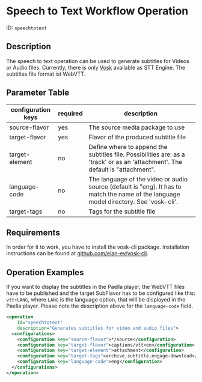 Speech to Text Workflow Operation
==============================

ID: `speechtotext`

Description
-----------

The speech to text operation can be used to generate subtitles for Videos or Audio files. Currently, there is
only [Vosk](https://alphacephei.com/vosk/) available as STT Engine. The subtitles file format ist WebVTT.


Parameter Table
---------------

|configuration keys|required|description                                                                      |
|------------------|--------|---------------------------------------------------------------------------------|
|source-flavor     |yes     |The source media package to use                                                  |
|target-flavor     |yes     |Flavor of the produced subtitle file                                             |
|target-element    |no      |Define where to append the subtitles file. Possibilities are: as a 'track' or as an 'attachment'. The default is "attachment".|
|language-code     |no      |The language of the video or audio source (default is "eng). It has to match the name of the language model directory. See 'vosk-cli'.|
|target-tags       |no      |Tags for the subtitle file                                                       |


Requirements
------------

In order for it to work, you have to install the vosk-cli package. Installation instructions can be found at
[github.com/elan-ev/vosk-cli](https://github.com/elan-ev/vosk-cli).


Operation Examples
------------------

If you want to display the subtitles in the Paella player, the WebVTT files have to be published and
the target SubFlavor has to be configured like this: `vtt+LANG`, where `LANG` is
the language option, that will be displayed in the Paella player. Please note the description above
for the `language-code` field.

```XML
<operation
    id="speechtotext"
    description="Generates subtitles for video and audio files">
  <configurations>
    <configuration key="source-flavor">*/source</configuration>
    <configuration key="target-flavor">captions/vtt+en</configuration>
    <configuration key="target-element">attachment</configuration>
    <configuration key="target-tags">archive,subtitle,engage-download</configuration>
    <configuration key="language-code">eng</configuration>
  </configurations>
</operation>
```
